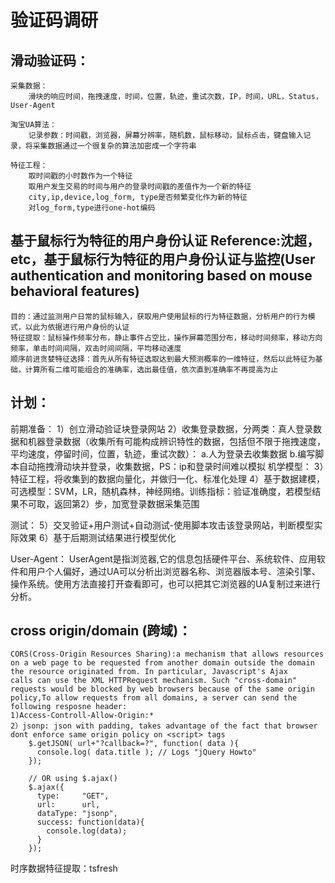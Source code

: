 ﻿# 验证码调研

## 滑动验证码：
	采集数据：
		滑块的响应时间，拖拽速度，时间，位置，轨迹，重试次数，IP，时间，URL，Status，User-Agent
		
	淘宝UA算法：
		记录参数：时间戳，浏览器，屏幕分辨率，随机数，鼠标移动，鼠标点击，键盘输入记录，将采集数据通过一个很复杂的算法加密成一个字符串
	
	特征工程：
		取时间戳的小时数作为一个特征
		取用户发生交易的时间与用户的登录时间戳的差值作为一个新的特征
		city,ip,device,log_form, type是否频繁变化作为新的特征
		对log_form,type进行one-hot编码
		
## 基于鼠标行为特征的用户身份认证 Reference:沈超，etc，基于鼠标行为特征的用户身份认证与监控(User authentication and monitoring based on mouse behavioral features)
	目的：通过监测用户日常的鼠标输入，获取用户使用鼠标的行为特征数据，分析用户的行为模式，以此为依据进行用户身份的认证
	特征提取：鼠标操作频率分布，静止事件占空比，操作屏幕范围分布，移动时间频率，移动方向频率，单击时间间隔，双击时间间隔，平均移动速度
	顺序前进贪婪特征选择：首先从所有特征选取达到最大预测概率的一维特征，然后以此特征为基础，计算所有二维可能组合的准确率，选出最佳值，依次直到准确率不再提高为止
	
		
## 计划：
前期准备：
	1）创立滑动验证块登录网站
	2）收集登录数据，分两类：真人登录数据和机器登录数据（收集所有可能构成辨识特性的数据，包括但不限于拖拽速度，平均速度，停留时间，位置，轨迹，重试次数）：
		a.人为登录去收集数据
		b.编写脚本自动拖拽滑动块并登录，收集数据，PS：ip和登录时间难以模拟
机学模型：
	3）特征工程，将收集到的数据向量化，并做归一化、标准化处理
	4）基于数据建模，可选模型：SVM，LR，随机森林，神经网络。训练指标：验证准确度，若模型结果不可取，返回第2）步，加宽登录数据采集范围
 
测试：
	5）交叉验证+用户测试+自动测试-使用脚本攻击该登录网站，判断模型实际效果
	6）基于后期测试结果进行模型优化
	
User-Agent：
	UserAgent是指浏览器,它的信息包括硬件平台、系统软件、应用软件和用户个人偏好，通过UA可以分析出浏览器名称、浏览器版本号、渲染引擎、操作系统。使用方法直接打开查看即可，也可以把其它浏览器的UA复制过来进行分析。
	
## cross origin/domain (跨域)：
	CORS(Cross-Origin Resources Sharing):a mechanism that allows resources on a web page to be requested from another domain outside the domain the resource originated from. In particular, Javascript's Ajax
	calls can use the XML HTTPRequest mechanism. Such "cross-domain" requests would be blocked by web browsers because of the same origin policy,To allow requests from all domains, a server can send the following resposne header:
  	1)Access-Controll-Allow-Origin:*
	2）jsonp: json with padding, takes advantage of the fact that browser dont enforce same origin policy on <script> tags
		$.getJSON( url+"?callback=?", function( data ){
		  console.log( data.title ); // Logs "jQuery Howto"
		});

		// OR using $.ajax()
		$.ajax({
		  type:     "GET",
		  url:      url,
		  dataType: "jsonp",
		  success: function(data){
			console.log(data);
		  }
		});
	
时序数据特征提取：tsfresh
	